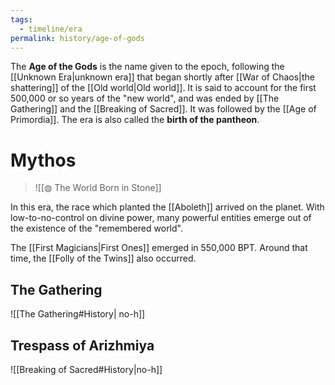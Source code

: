 ```yaml
---
tags:
  - timeline/era
permalink: history/age-of-gods
---
```


The **Age of the Gods** is the name given to the epoch, following the [[Unknown Era|unknown era]] that began shortly after [[War of Chaos|the shattering]] of the [[Old world|Old world]]. It is said to account for the first 500,000 or so years of the "new world", and was ended by [[The Gathering]] and the [[Breaking of Sacred]]. It was followed by the [[Age of Primordia]]. The era is also called the **birth of the pantheon**.

# Mythos
>![[◍ The World Born in Stone]]

In this era, the race which planted the [[Aboleth]] arrived on the planet. With low-to-no-control on divine power, many powerful entities emerge out of the existence of the "remembered world".

The [[First Magicians|First Ones]] emerged in 550,000 BPT. Around that time, the [[Folly of the Twins]] also occurred.

## The Gathering
![[The Gathering#History| no-h]]

## Trespass of Arizhmiya
![[Breaking of Sacred#History|no-h]]